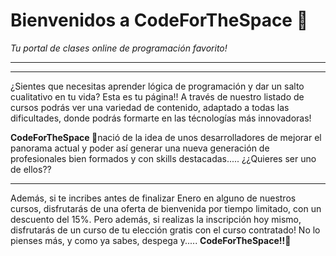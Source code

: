 <h1>Bienvenidos a CodeForTheSpace 🚀 </h1> 
<span style="font-style: italic;">Tu portal de clases online de programación favorito!</span>

---
---


¿Sientes que necesitas aprender lógica de programación y dar un salto cualitativo en tu vida? Esta es tu página!!
A través de nuestro listado de cursos podrás ver una variedad de contenido, adaptado a todas las dificultades, donde podrás formarte en las técnologías más innovadoras!

<strong>CodeForTheSpace 🚀</strong>nació de la idea de unos desarrolladores de mejorar el panorama actual y poder así generar una nueva
generación de profesionales bien formados y con skills destacadas..... ¿¿Quieres ser uno de ellos??


---

Además, si te incribes antes de finalizar Enero en alguno de nuestros cursos, disfrutarás de una oferta de bienvenida por tiempo limitado, con un descuento del 15%.
Pero además, si realizas la inscripción hoy mismo, disfrutarás de un curso de tu elección gratis con el curso contratado!
No lo pienses más, y como ya sabes, despega y..... <strong>CodeForTheSpace!!🚀</strong>